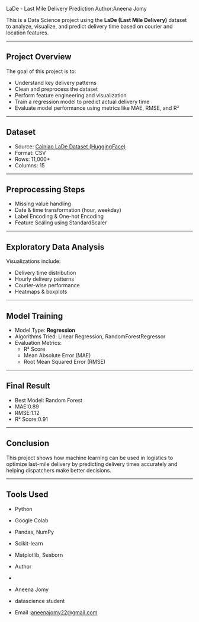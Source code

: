  LaDe - Last Mile Delivery Prediction
 Author:Aneena Jomy

This is a Data Science project using the **LaDe (Last Mile Delivery)** dataset to analyze, visualize, and predict delivery time based on courier and location features.

---

##  Project Overview

The goal of this project is to:
- Understand key delivery patterns
- Clean and preprocess the dataset
- Perform feature engineering and visualization
- Train a regression model to predict actual delivery time
- Evaluate model performance using metrics like MAE, RMSE, and R²

---

## Dataset

- Source: [Cainiao LaDe Dataset (HuggingFace)](https://huggingface.co/datasets/Cainiao-AI/LaDe)
- Format: CSV
- Rows: 11,000+
- Columns: 15

---

##  Preprocessing Steps

- Missing value handling
- Date & time transformation (hour, weekday)
- Label Encoding & One-hot Encoding
- Feature Scaling using StandardScaler

---

## Exploratory Data Analysis

Visualizations include:
- Delivery time distribution
- Hourly delivery patterns
- Courier-wise performance
- Heatmaps & boxplots

---

## Model Training

- Model Type: **Regression**
- Algorithms Tried: Linear Regression, RandomForestRegressor
- Evaluation Metrics:
  - R² Score
  - Mean Absolute Error (MAE)
  - Root Mean Squared Error (RMSE)

---

## Final Result

- Best Model: Random Forest
- MAE:0.89
- RMSE:1.12
- R² Score:0.91

---

## Conclusion

This project shows how machine learning can be used in logistics to optimize last-mile delivery by predicting delivery times accurately and helping dispatchers make better decisions.

---

## Tools Used

- Python
- Google Colab
- Pandas, NumPy
- Scikit-learn
- Matplotlib, Seaborn

- Author
- 
- Aneena Jomy
- datascience student
- Email :aneenajomy22@gmail.com

